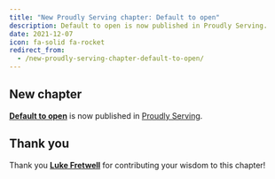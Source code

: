 ```yaml
---
title: "New Proudly Serving chapter: Default to open"
description: Default to open is now published in Proudly Serving.
date: 2021-12-07
icon: fa-solid fa-rocket
redirect_from:
  - /new-proudly-serving-chapter-default-to-open/
---
```


## New chapter

**[Default to open](/contents/default-to-open)** is now published in [Proudly Serving](/).

## Thank you

Thank you **[Luke Fretwell](/people/luke-fretwell)** for contributing your wisdom to this chapter!
